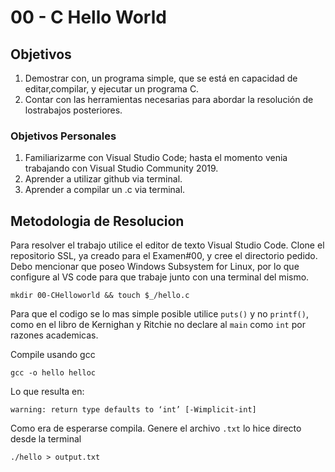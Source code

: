 # 00 - C Hello World

## Objetivos
1. Demostrar  con,  un  programa  simple,  que  se  está  en  capacidad  de  editar,compilar, y ejecutar un programa C.
2. Contar  con  las  herramientas  necesarias  para  abordar  la  resolución  de  lostrabajos posteriores.

### Objetivos Personales

1. Familiarizarme con Visual Studio Code; hasta el momento venia trabajando con Visual Studio Community 2019.
2. Aprender a utilizar github via terminal.
3. Aprender a compilar un .c via terminal.

## Metodologia de Resolucion

Para resolver el trabajo utilice el editor de texto Visual Studio Code. Clone el repositorio SSL, ya creado para el Examen#00, y cree el directorio pedido. Debo mencionar que poseo Windows Subsystem for Linux, por lo que configure al VS code para que trabaje junto con una terminal del mismo.

```mkdir 00-CHelloworld && touch $_/hello.c```

Para que el codigo se lo mas simple posible utilice ```puts()``` y no ```printf()```, como en el libro de Kernighan y Ritchie no declare al ```main``` como ```int``` por razones academicas.

Compile usando gcc

```gcc -o hello helloc```

Lo que resulta en:

```warning: return type defaults to ‘int’ [-Wimplicit-int]```

Como era de esperarse compila. Genere el archivo ```.txt``` lo hice directo desde la terminal

```./hello > output.txt```
